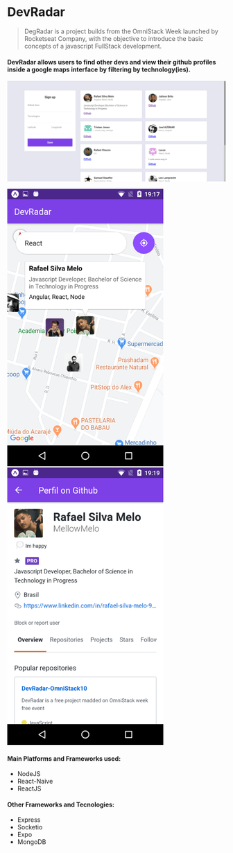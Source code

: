 # DevRadar

> DegRadar is a project builds from the OmniStack Week launched by Rocketseat Company, with the objective to introduce the basic concepts of a javascript FullStack development.

#### DevRadar allows users to find other devs and view their github profiles inside a google maps interface by filtering by technology(ies).

![](/img/1.png)

<p float="left">
<img src ="img/2.png" 
height ="640" width="360" >
<img src ="img/3.png" 
height ="640" width="360" >
</p>

#### Main Platforms and Frameworks used:
- NodeJS
- React-Naive
- ReactJS
#### Other Frameworks and Tecnologies:
- Express
- Socketio
- Expo
- MongoDB